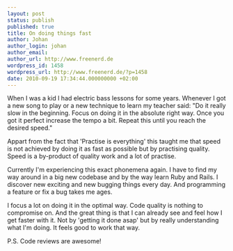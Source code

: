 ```yaml
---
layout: post
status: publish
published: true
title: On doing things fast
author: Johan
author_login: johan
author_email:
author_url: http://www.freenerd.de
wordpress_id: 1458
wordpress_url: http://www.freenerd.de/?p=1458
date: 2010-09-19 17:34:44.000000000 +02:00
---
```

When I was a kid I had electric bass lessons for some years. Whenever I got a new song to play or a new technique to learn my teacher said: "Do it really slow in the beginning. Focus on doing it in the absolute right way. Once you got it perfect increase the tempo a bit. Repeat this until you reach the desired speed."

Appart from the fact that 'Practise is everything' this taught me that speed is not achieved by doing it as fast as possible but by practising quality. Speed is a by-product of quality work and a lot of practise.

Currently I'm experiencing this exact phonemena again. I have to find my way around in a big new codebase and by the way learn Ruby and Rails. I discover new exciting and new bugging things every day. And programming a feature or fix a bug takes me ages.

I focus a lot on doing it in the optimal way. Code quality is nothing to compromise on. And the great thing is that I can already see and feel how I get faster with it. Not by 'getting it done asap' but by really understanding what I'm doing. It feels good to work that way.

P.S. Code reviews are awesome!

